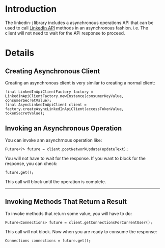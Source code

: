 # Introduction #

The linkedin-j library includes a asynchronous operations API that can be used to call [LinkedIn API](http://developer.linkedin.com/index.jspa) methods in an asynchronous fashion. i.e. The client will not need to wait for the API response to proceed.


# Details #

## Creating Asynchronous Client ##
Creating an asynchronous client is very similar to creating a normal client:
```
final LinkedInApiClientFactory factory = LinkedInApiClientFactory.newInstance(consumerKeyValue, consumerSecretValue);
final AsyncLinkedInApiClient client = factory.createAsyncLinkedInApiClient(accessTokenValue, tokenSecretValue);
```
## Invoking an Asynchronous Operation ##
You can invoke ann asynchrnous operation like:
```
Future<?> future = client.postNetworkUpdate(updateText);
```
You will not have to wait for the response. If you want to block for the response, you can check:
```
future.get();
```
This call will block until the operation is complete.

---

## Invoking Methods That Return a Result ##
To invoke methods that return some value, you will have to do:
```
Future<Connections> future = client.getConnectionsForCurrentUser();
```
This call will not block. Now when you are ready to consume the response:
```
Connections connections = future.get();
```